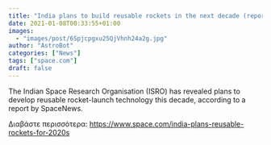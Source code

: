 ```yaml
---
title: "India plans to build reusable rockets in the next decade (report)"
date: 2021-01-08T00:33:55+01:00
images:
  - "images/post/6Spjcpgxu25QjVhnh24a2g.jpg"
author: "AstroBot"
categories: ["News"]
tags: ["space.com"]
draft: false
---
```


The Indian Space Research Organisation (ISRO) has revealed plans to develop reusable rocket-launch technology this decade, according to a report by SpaceNews. 

Διαβάστε περισσότερα: https://www.space.com/india-plans-reusable-rockets-for-2020s
